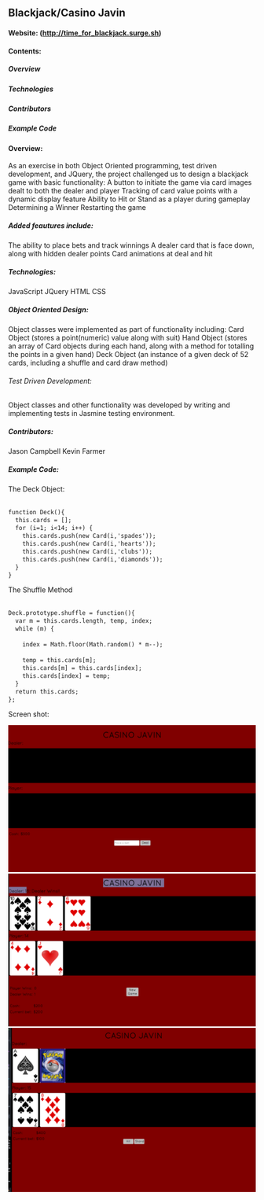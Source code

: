 ## Blackjack/Casino Javin

#### Website:  (http://time_for_blackjack.surge.sh)

#### Contents:

##### Overview 
##### Technologies
##### Contributors 
##### Example Code

#### Overview:
As an exercise in both Object Oriented programming, test driven development, and JQuery, the project challenged us to design a blackjack game with basic functionality:
A button to initiate the game via card images dealt to both the dealer and player
Tracking of card value points with a dynamic display feature
Ability to Hit or Stand as a player during gameplay
Determining a Winner
Restarting the game

##### Added feautures include:
The ability to place bets and track winnings
A dealer card that is face down, along with hidden dealer points 
Card animations at deal and hit

##### Technologies:
JavaScript
JQuery
HTML
CSS

##### Object Oriented Design:
Object classes were implemented as part of functionality including:
Card Object (stores a point(numeric) value along with suit)
Hand Object (stores an array of Card objects during each hand, along with a method for totalling the points in a given hand)
Deck Object (an instance of a given deck of 52 cards, including a shuffle and card draw method)

###### Test Driven Development:
Object classes and other functionality was developed by writing and implementing tests in Jasmine testing environment.

##### Contributors:
Jason Campbell
Kevin Farmer

##### Example Code:

The Deck Object:

```

function Deck(){
  this.cards = [];
  for (i=1; i<14; i++) {
    this.cards.push(new Card(i,'spades'));
    this.cards.push(new Card(i,'hearts'));
    this.cards.push(new Card(i,'clubs'));
    this.cards.push(new Card(i,'diamonds'));
  }
}

```
The Shuffle Method

```

Deck.prototype.shuffle = function(){
  var m = this.cards.length, temp, index;
  while (m) {

    index = Math.floor(Math.random() * m--);

    temp = this.cards[m];
    this.cards[m] = this.cards[index];
    this.cards[index] = temp;
  }
  return this.cards;
};

```

Screen shot:

![](screen_shot_blackjack1.png)
![](screen_shot_blackjack2.png)
![](screen_shot_blackjack3.png)
